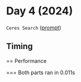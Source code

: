 # Day 4 (2024)

`Ceres Search` ([prompt](https://adventofcode.com/2024/day/4))

## Timing

== Performance

=== Both parts ran in 0.011s
